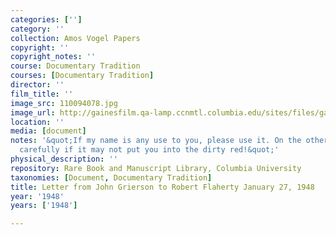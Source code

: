 ```yaml
---
categories: ['']
category: ''
collection: Amos Vogel Papers
copyright: ''
copyright_notes: ''
course: Documentary Tradition
courses: [Documentary Tradition]
director: ''
film_title: ''
image_src: 110094078.jpg
image_url: http://gainesfilm.qa-lamp.ccnmtl.columbia.edu/sites/files/gainesfilm/images/110094078.jpg
location: ''
media: [document]
notes: '&quot;If my name is any use to you, please use it. On the other hand, consider
  carefully if it may not put you into the dirty red!&quot;'
physical_description: ''
repository: Rare Book and Manuscript Library, Columbia University
taxonomies: [Document, Documentary Tradition]
title: Letter from John Grierson to Robert Flaherty January 27, 1948
year: '1948'
years: ['1948']

---
```

